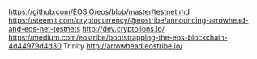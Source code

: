 https://github.com/EOSIO/eos/blob/master/testnet.md
https://steemit.com/cryptocurrency/@eostribe/announcing-arrowhead-and-eos-net-testnets
http://dev.cryptolions.io/
https://medium.com/eostribe/bootstrapping-the-eos-blockchain-4d44979d4d30 Trinity
http://arrowhead.eostribe.io/
